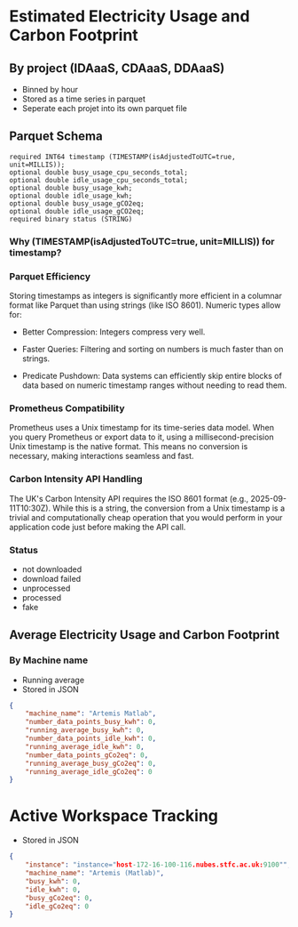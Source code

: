 # Estimated Electricity Usage and Carbon Footprint
## By project (IDAaaS, CDAaaS, DDAaaS)
* Binned by hour
* Stored as a time series in parquet
* Seperate each projet into its own parquet file
## Parquet Schema
```parquet-schema
required INT64 timestamp (TIMESTAMP(isAdjustedToUTC=true, unit=MILLIS));
optional double busy_usage_cpu_seconds_total;
optional double idle_usage_cpu_seconds_total;
optional double busy_usage_kwh;
optional double idle_usage_kwh;
optional double busy_usage_gCO2eq;
optional double idle_usage_gCO2eq;
required binary status (STRING)
```

### Why (TIMESTAMP(isAdjustedToUTC=true, unit=MILLIS)) for timestamp?
### Parquet Efficiency 
Storing timestamps as integers is significantly more efficient in a columnar format like Parquet than using strings (like ISO 8601). Numeric types allow for:

* Better Compression: Integers compress very well.

* Faster Queries: Filtering and sorting on numbers is much faster than on strings.

* Predicate Pushdown: Data systems can efficiently skip entire blocks of data based on numeric timestamp ranges without needing to read them.

### Prometheus Compatibility

Prometheus uses a Unix timestamp for its time-series data model. When you query Prometheus or export data to it, using a millisecond-precision Unix timestamp is the native format. This means no conversion is necessary, making interactions seamless and fast.

### Carbon Intensity API Handling

The UK's Carbon Intensity API requires the ISO 8601 format (e.g., 2025-09-11T10:30Z). While this is a string, the conversion from a Unix timestamp is a trivial and computationally cheap operation that you would perform in your application code just before making the API call.

### Status
* not downloaded
* download failed
* unprocessed
* processed
* fake

## Average Electricity Usage and Carbon Footprint
### By Machine name
* Running average
* Stored in JSON

```json
{
    "machine_name": "Artemis Matlab",
    "number_data_points_busy_kwh": 0,
    "running_average_busy_kwh": 0,
    "number_data_points_idle_kwh": 0,
    "running_average_idle_kwh": 0,
    "number_data_points_gCo2eq": 0,
    "running_average_busy_gCo2eq": 0,
    "running_average_idle_gCo2eq": 0
}
```

# Active Workspace Tracking

* Stored in JSON
```json
{
    "instance": "instance="host-172-16-100-116.nubes.stfc.ac.uk:9100"",
    "machine_name": "Artemis (Matlab)",
    "busy_kwh": 0,
    "idle_kwh": 0,
    "busy_gCo2eq": 0,
    "idle_gCo2eq": 0
}
```